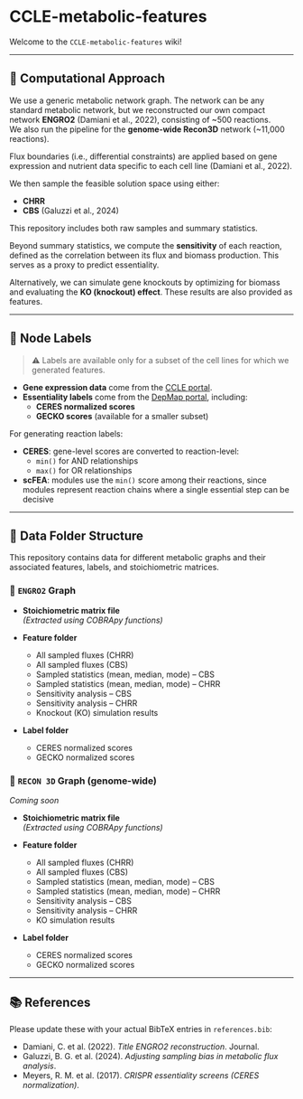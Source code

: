 # CCLE-metabolic-features

Welcome to the `CCLE-metabolic-features` wiki!

---

## 🧠 Computational Approach

We use a generic metabolic network graph. The network can be any standard metabolic network, but we reconstructed our own compact network **ENGRO2** (Damiani et al., 2022), consisting of ~500 reactions.  
We also run the pipeline for the **genome-wide Recon3D** network (~11,000 reactions).

Flux boundaries (i.e., differential constraints) are applied based on gene expression and nutrient data specific to each cell line (Damiani et al., 2022).

We then sample the feasible solution space using either:
- **CHRR**
- **CBS** (Galuzzi et al., 2024)

This repository includes both raw samples and summary statistics.

Beyond summary statistics, we compute the **sensitivity** of each reaction, defined as the correlation between its flux and biomass production. This serves as a proxy to predict essentiality.

Alternatively, we can simulate gene knockouts by optimizing for biomass and evaluating the **KO (knockout) effect**. These results are also provided as features.

---

## 🧷 Node Labels

> ⚠️ Labels are available only for a subset of the cell lines for which we generated features.

- **Gene expression data** come from the [CCLE portal](https://sites.broadinstitute.org/ccle/).
- **Essentiality labels** come from the [DepMap portal](https://depmap.org/portal/), including:
  - **CERES normalized scores**
  - **GECKO scores** (available for a smaller subset)

For generating reaction labels:
- **CERES**: gene-level scores are converted to reaction-level:
  - `min()` for AND relationships
  - `max()` for OR relationships
- **scFEA**: modules use the `min()` score among their reactions, since modules represent reaction chains where a single essential step can be decisive

---

## 📁 Data Folder Structure

This repository contains data for different metabolic graphs and their associated features, labels, and stoichiometric matrices.

### 🔹 `ENGRO2` Graph

- **Stoichiometric matrix file**  
  *(Extracted using COBRApy functions)*

- **Feature folder**
  - All sampled fluxes (CHRR)
  - All sampled fluxes (CBS)
  - Sampled statistics (mean, median, mode) – CBS
  - Sampled statistics (mean, median, mode) – CHRR
  - Sensitivity analysis – CBS
  - Sensitivity analysis – CHRR
  - Knockout (KO) simulation results

- **Label folder**
  - CERES normalized scores
  - GECKO normalized scores

### 🔹 `RECON 3D` Graph (genome-wide)  
_Coming soon_

- **Stoichiometric matrix file**  
  *(Extracted using COBRApy functions)*

- **Feature folder**
  - All sampled fluxes (CHRR)
  - All sampled fluxes (CBS)
  - Sampled statistics (mean, median, mode) – CBS
  - Sampled statistics (mean, median, mode) – CHRR
  - Sensitivity analysis – CBS
  - Sensitivity analysis – CHRR
  - KO simulation results

- **Label folder**
  - CERES normalized scores
  - GECKO normalized scores

---

## 📚 References

Please update these with your actual BibTeX entries in `references.bib`:

- Damiani, C. et al. (2022). *Title ENGRO2 reconstruction*. Journal.
- Galuzzi, B. G. et al. (2024). *Adjusting sampling bias in metabolic flux analysis*.
- Meyers, R. M. et al. (2017). *CRISPR essentiality screens (CERES normalization)*.
